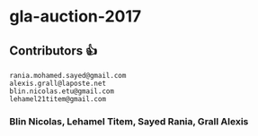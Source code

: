 # gla-auction-2017

## Contributors :+1:
```
rania.mohamed.sayed@gmail.com
alexis.grall@laposte.net
blin.nicolas.etu@gmail.com
lehamel21titem@gmail.com
```

### Blin Nicolas, Lehamel Titem, Sayed Rania, Grall Alexis